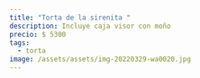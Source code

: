 ```yaml
---
title: "Torta de la sirenita "
description: Incluye caja visor con moño
precio: $ 5300
tags:
  - torta
image: /assets/assets/img-20220329-wa0020.jpg
---
```

